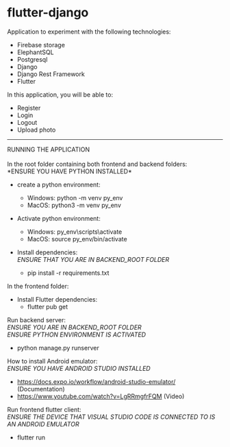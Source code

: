 # flutter-django
Application to experiment with the following technologies:
- Firebase storage
- ElephantSQL
- Postgresql
- Django
- Django Rest Framework
- Flutter

In this application, you will be able to:
- Register
- Login
- Logout
- Upload photo
<hr>
RUNNING THE APPLICATION
<br/><br/>
In the root folder containing both frontend and backend folders:<br/>
*ENSURE YOU HAVE PYTHON INSTALLED*

- create a python environment:
  - Windows: python -m venv py_env
  - MacOS: python3 -m venv py_env

- Activate python environment:
  - Windows: py_env\scripts\activate
  - MacOS: source py_env/bin/activate

- Install dependencies:<br/>
  *ENSURE THAT YOU ARE IN BACKEND_ROOT FOLDER*
  - pip install -r requirements.txt

In the frontend folder:
- Install Flutter dependencies:
  - flutter pub get

Run backend server:<br/>
*ENSURE YOU ARE IN BACKEND_ROOT FOLDER*<br/>
*ENSURE PYTHON ENVIRONMENT IS ACTIVATED*
- python manage.py runserver

How to install Android emulator:<br/>
*ENSURE YOU HAVE ANDROID STUDIO INSTALLED*
- https://docs.expo.io/workflow/android-studio-emulator/ (Documentation)
- https://www.youtube.com/watch?v=LgRRmgfrFQM (Video)

Run frontend flutter client:<br/>
*ENSURE THE DEVICE THAT VISUAL STUDIO CODE IS CONNECTED TO IS AN ANDROID EMULATOR*
- flutter run
